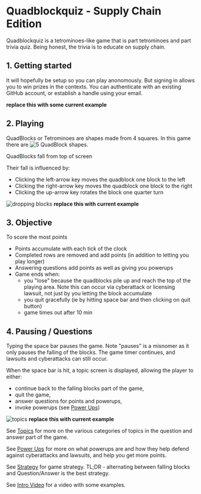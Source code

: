 # Quadblockquiz - Supply Chain Edition
Quadblockquiz is a tetrominoes-like game
that is part tetrominoes and part trivia quiz.
Being honest, the trivia is to educate on
supply chain. 

## 1. Getting started
It will hopefully be setup so you can play
anonomously.
But signing in allows you to win prizes in the contexts.
You can authenticate with an existing GitHub account,
or establish a handle using your email.

**replace this with some current example**

## 2. Playing

QuadBlocks or Tetrominoes
are shapes made from 4 squares.
In this game there are
![5 QuadBlock shapes](./quadblocks.png).

QuadBlocks fall from top of screen

Their fall is influenced by:
- Clicking the left-arrow key moves the quadblock one block to the left
- Clicking the right-arrow key moves the quadblock one block to the right
- Clicking the up-arrow key rotates the block one quarter turn

![dropping blocks](./dropping_blocks.gif)
**replace this with current example**

## 3. Objective
To score the most points
- Points accumulate with each tick of the clock
- Completed rows are removed and add points (in addition to letting you play longer)
- Answering questions add points as well as giving you powerups
- Game ends when:
   + you "lose" because the quadblocks pile up and reach the top of the playing area. Note this can occur via cyberattack or licensing lawsuit, not just by you letting the block accumulate
   + you quit gracefully (ie by hitting space bar and then clicking on quit button)
   + game times out after 10 min

## 4. Pausing / Questions
Typing the space bar pauses the game.
Note "pauses" is a misnomer as it only pauses the falling of the blocks.
The game timer continues, and lawsuits and cyberattacks can still occur.

When the space bar is hit, a topic screen is displayed,
allowing the player to either:
- continue back to the falling blocks part of the game, 
- quit the game,
- answer questions for points and powerups,
- invoke powerups (see [Power Ups](./powerups.md))

![topics](./topics.png)
**replace this with current example**

See [Topics](./topics.md) for more on the various categories of topics
in the question and answer part of the game.

See [Power Ups](./powerups.md) for more on what powerups are 
and how they help defend against cyberattacks and lawsuits, 
and help you get more points.

See [Strategy](./strategy.md) for game strategy. 
TL;DR - alternating between falling blocks and Question/Answer
is the best strategy.

See [Intro Video](./needtoadd) for a video with some examples.
